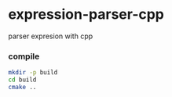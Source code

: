 # expression-parser-cpp
parser expresion with cpp

### compile
```sh
mkdir -p build
cd build
cmake ..
```
